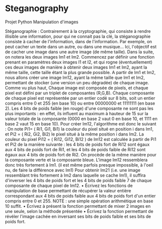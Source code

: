 # Steganography
Projet Python
Manipulation d'images

Stéganographie :
Contrairement à la cryptographie, qui consiste à rendre illisible une information, pour qui ne connait pas
la clé, la stéganographie consiste à cacher de l'information, dans de l'information. Par exemple, on peut
cacher un texte dans un autre, ou dans une musique... Ici, l'objectif est de cacher une image dans une
autre image (de même taille). Dans la suite, on notera les deux images Im1 et Im2.
Commencez par définir une fonction prenant en paramètres deux images I1 et I2, et qui rogne
(éventuellement) ces deux images de manière à obtenir deux images Im1 et Im2, ayant la même taille,
cette taille étant la plus grande possible.
A partir de Im1 et Im2, nous allons créer une image Im12, ayant la même taille que Im1 et Im2,
permettant de stocker (une version un peu dégradée) de chaque image.
Comme vu plus haut, Chaque image est composée de pixels, et chaque pixel est défini par un triplet
de composantes (R,G,B). Chaque composante de chaque pixel est représentée par un entier codé sur 8
bits, soit un entier compris entre 0 et 255 (en base 10) ou entre 00000000 et 11111111 (en base 2).
Les 4 bits de poids faible (en rouge) d'une composante ne sont pas les plus importants : en effet, ils
influent au maximum à hauteur de 15 sur la valeur totale de la composante (0000 en base 2 vaut 0 en
base 10, et 1111 en base 2 vaut 15 en base 10).
Pour créer Im12, l'algorithme est donc le suivant : On note Pi1= ( Ri1, Gi1, Bi1) la couleur du pixel situé en position i dans Im1, 
et Pi2 = ( Ri2, Gi2, Bi2) le pixel situé à la même position i dans Im2. La couleur du pixel Pi12 = ( Ri12, Gi12, Bi12 ) de Im12 est calculée à partir de Pi1 et Pi2
de la manière suivante : les 4 bits de poids fort de Ri12 sont égaux aux 4 bits de poids fort de Ri1, et les 4 bits de poids faible de Ri12 sont égaux aux 4 bits de poids
fort de Ri2. On procède de la même manière pour la composante verte et la composante bleue.
L'image Im12 ressemblera donc très fortement à Im1. (il est même parfois presque impossible, à l'oeil nu, de faire la différence avec Im1)
Pour obtenir Im21 (i.e. une image ressemblant très fortement à Im2 dans laquelle se cache Im1), il suffira d'inverser les 4 bits de poids fort et les 4 bits de poids faible 7
de chaque composante de chaque pixel de Im12.
• Écrivez les fonctions de manipulation de base permettant de récupérer la valeur entière
correspondant aux 4 bits de poids faible aux 4 bits de poids fort d'un entier compris entre 0 et
255. NOTE : une simple opération arithmétique en base 10 suffit.
• Écrivez à présent la fonction permettant de mixer 2 images en une seule, selon la méthode
présentée
• Écrivez la fonction permettant de révéler l'image cachée en inversant ses bits de poids faible et
ses bits de poids fort.
